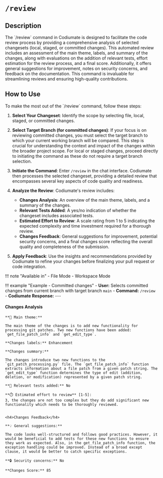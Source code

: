 # `/review`

<h2>Description</h2>
The `/review` command in Codiumate is designed to facilitate the code review process by providing a comprehensive analysis of selected changesets (local, staged, or committed changes). This automated review includes an assessment of the main theme, labels, and summary of the changes, along with evaluations on the addition of relevant tests, effort estimation for the review process, and a final score. Additionally, it offers general suggestions for improvement, notes on security concerns, and feedback on the documentation. This command is invaluable for streamlining reviews and ensuring high-quality contributions.

<h2>How to Use</h2>
To make the most out of the `/review` command, follow these steps:

1. **Select Your Changeset**: Identify the scope by selecting file, local, staged, or committed changes. 

2. **Select Target Branch (for committed changes)**: If your focus is on reviewing committed changes, you must select the target branch to which your current working branch will be compared. This step is crucial for understanding the context and impact of the changes within the broader project scope. For local or staged changes, proceed directly to initiating the command as these do not require a target branch selection.

3. **Initiate the Command**: Enter `/review` in the chat interface. Codiumate then processes the selected changeset, providing a detailed review that encompasses several key aspects of code quality and readiness.

4. **Analyze the Review**: Codiumate's review includes:
    - **Changes Analysis**: An overview of the main theme, labels, and a summary of the changes.
    - **Relevant Tests Added**: A yes/no indication of whether the changeset includes associated tests.
    - **Estimated Effort to Review**: A scale rating from 1 to 5 indicating the expected complexity and time investment required for a thorough review.
    - **Changes Feedback**: General suggestions for improvement, potential security concerns, and a final changes score reflecting the overall quality and completeness of the submission.

5. **Apply Feedback**: Use the insights and recommendations provided by Codiumate to refine your changes before finalizing your pull request or code integration.

!!! note "Available in"
    - File Mode
    - Workspace Mode

!!! example "Example - Committed changes"
    - **User:** Selects committed changes from current branch with target branch `main`
    - **Command:** `/review`
    - **Codiumate Response:**
    ---
    <h4>Changes Analysis</h4>

    **🎯 Main theme:**

    The main theme of the changes is to add new functionality for processing git patches. Two new functions have been added: `get_file_patch_info` and `get_edit_type`.

    **Changes labels:** Enhancement

    **Changes summary:**

    The changes introduce two new functions to the `git_patch_processing.py` file. The `get_file_patch_info` function extracts information about a file patch from a given patch string. The `get_edit_type` function determines the type of edit (addition, deletion, or modification) represented by a given patch string.

    **🧪 Relevant tests added:** No

    **⏱️ Estimated effort to review** [1-5]:
    3, the changes are not too complex but they do add significant new functionality which needs to be thoroughly reviewed.


    <h4>Changes Feedback</h4>

    **💡 General suggestions:**

    The code looks well-structured and follows good practices. However, it would be beneficial to add tests for these new functions to ensure they work as expected. Also, in the get_file_patch_info function, the exception handling could be improved. Instead of a broad except clause, it would be better to catch specific exceptions.

    **🔒 Security concerns:** No

    **Changes Score:** 85